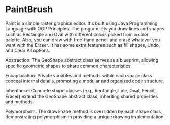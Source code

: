 # PaintBrush
Paint is a simple raster graphics editor. It's built using Java Programming Language with OOP Principles. The program lets you draw lines and shapes such as Rectangle and Oval with different colors picked from a color palette. Also, you can draw with free-hand pencil and erase whatever you want with the Eraser. It has some extra features such as fill shapes, Undo, and Clear All options.

Abstraction:
The GeoShape abstract class serves as a blueprint, allowing specific geometric shapes to share common characteristics.

Encapsulation:
Private variables and methods within each shape class conceal internal details, promoting a modular and organized code structure.

Inheritance:
Concrete shape classes (e.g., Rectangle, Line, Oval, Pencil, Eraser) extend the GeoShape abstract class, inheriting shared properties and methods.

Polymorphism:
The drawShape method is overridden by each shape class, demonstrating polymorphism in providing a unique drawing implementation.
